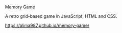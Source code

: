 Memory Game

A retro grid-based game in JavaScript, HTML and CSS.

https://alima987.github.io/memory-game/
